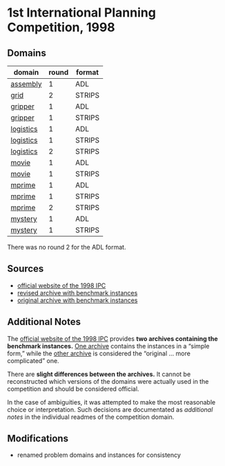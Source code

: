 # 1st International Planning Competition, 1998

## Domains

| domain | round | format |
|--------|-------|--------|
| [assembly](assembly-round-1-adl) | 1 | ADL |
| [grid](grid-round-2-strips) | 2 | STRIPS |
| [gripper](gripper-round-1-adl) | 1 | ADL |
| [gripper](gripper-round-1-strips) | 1 | STRIPS |
| [logistics](logistics-round-1-adl) | 1 | ADL |
| [logistics](logistics-round-1-strips) | 1 | STRIPS |
| [logistics](logistics-round-2-strips) | 2 | STRIPS |
| [movie](movie-round-1-adl) | 1 | ADL |
| [movie](movie-round-1-strips) | 1 | STRIPS |
| [mprime](mprime-round-1-adl) | 1 | ADL |
| [mprime](mprime-round-1-strips) | 1 | STRIPS |
| [mprime](mprime-round-2-strips) | 2 | STRIPS |
| [mystery](mystery-round-1-adl) | 1 | ADL |
| [mystery](mystery-round-1-strips) | 1 | STRIPS |

There was no round 2 for the ADL format.

## Sources

* [official website of the 1998 IPC][1]
* [revised archive with benchmark instances][2]
* [original archive with benchmark instances][3]

## Additional Notes

The [official website of the 1998 IPC][1] provides **two archives containing the benchmark instances.**
[One archive][2] contains the instances in a “simple form,” while the [other archive][3] is considered the “original … more complicated” one.

There are **slight differences between the archives.**
It cannot be reconstructed which versions of the domains were actually used in the competition and should be considered official.

In the case of ambiguities, it was attempted to make the most reasonable choice or interpretation.
Such decisions are documentated as *additional notes* in the individual readmes of the competition domain.

## Modifications

* renamed problem domains and instances for consistency




[1]:http://ipc98.icaps-conference.org/
[2]:http://ipc98.icaps-conference.org/domains.zip
[3]:http://ipc98.icaps-conference.org/aipscomp.tar.gz

